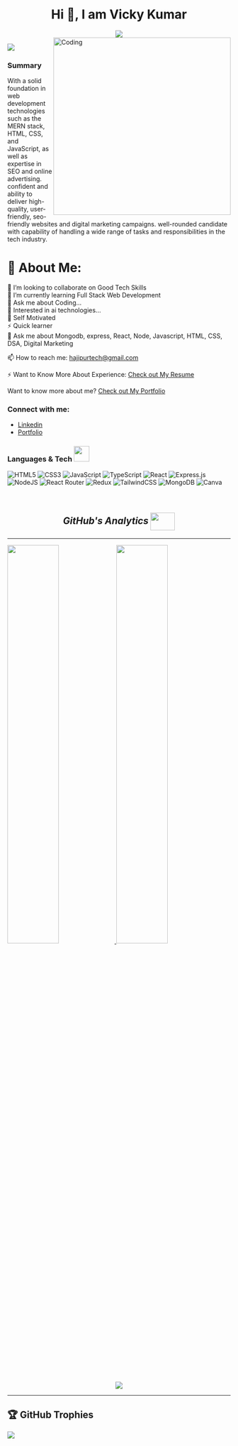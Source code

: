 <h1 align="center">Hi 👋, I am Vicky Kumar</h1>
<div align="center">
 <img src="https://readme-typing-svg.herokuapp.com/?lines=Full+Stack+Web+Developer;Digital+Marketing+Expert;Quick+learner;Problem+Solver;&color=teal&center=true" />
</div>

<img align="right" alt="Coding" width="400" src="https://media0.giphy.com/media/qgQUggAC3Pfv687qPC/giphy.gif?cid=ecf05e47l5o174j0zohrwmjjk1zc2w82swqc0fk42xwjp33t&rid=giphy.gif&ct=g">

[![](https://visitcount.itsvg.in/api?id=vicky-masai&icon=2&color=0)](https://visitcount.itsvg.in)
### Summary
With a solid foundation in web development technologies such as the MERN stack, HTML, CSS, and JavaScript, as well as expertise in SEO and online advertising. confident and ability to deliver high-quality, user-friendly, seo-friendly websites and digital marketing campaigns. well-rounded candidate with capability of handling a wide range of tasks and responsibilities in the tech industry.

# 💫 About Me:
👯 I’m looking to collaborate on Good Tech Skills<br>
🌱 I’m currently learning Full Stack Web Development<br>
💬 Ask me about Coding...<br>
👯 Interested in ai technologies...<br>
👯 Self Motivated<br>
⚡ Quick learner<br>
💬 Ask me about Mongodb, express, React, Node, Javascript, HTML, CSS, DSA, Digital Marketing<br>

📫 How to reach me: [hajipurtech@gmail.com](mailto:hajipurtech@gmail.com)<br>

⚡ Want to Know More About Experience: [Check out My Resume](https://drive.google.com/file/d/19nt2wOZrPOHpv_2yf1ZL4WJj_HBJ0lmQ/view?usp=share_link)<br>

Want to know more about me? [Check out My Portfolio](https://vicky-masai.github.io/)

<h3 align="left">Connect with me:</h3>
<ul>
<li>
  <a href="https://www.linkedin.com/in/vicky-paswan/" target="blank">Linkedin</a></li>
  <li>
    <a href="https://vicky-masai.github.io/" target="blank">Portfolio</a>
  </li>
</ul>






<h3>Languages & Tech <img src="https://camo.githubusercontent.com/beb64ff21c883e318e4f5db5231c2ba4175705bea1c9249e82a41ab375db4f75/68747470733a2f2f6d65646961322e67697068792e636f6d2f6d656469612f51737347456d706b79454f684243623765312f67697068792e6769663f6369643d656366303565343761306e336769316266716e74716d6f62386739616964316f796a327772336473336d67373030626c267269643d67697068792e676966" width="35"/></h3> 

![HTML5](https://img.shields.io/badge/html5-%23E34F26.svg?style=flat-square&logo=html5&logoColor=white) ![CSS3](https://img.shields.io/badge/css3-%231572B6.svg?style=flat-square&logo=css3&logoColor=white) ![JavaScript](https://img.shields.io/badge/javascript-%23323330.svg?style=flat-square&logo=javascript&logoColor=%23F7DF1E) ![TypeScript](https://img.shields.io/badge/typescript-%23007ACC.svg?style=flat-square&logo=typescript&logoColor=white) ![React](https://img.shields.io/badge/react-%2320232a.svg?style=flat-square&logo=react&logoColor=%2361DAFB) ![Express.js](https://img.shields.io/badge/express.js-%23404d59.svg?style=flat-square&logo=express&logoColor=%2361DAFB) ![NodeJS](https://img.shields.io/badge/node.js-6DA55F?style=flat-square&logo=node.js&logoColor=white) ![React Router](https://img.shields.io/badge/React_Router-CA4245?style=flat-square&logo=react-router&logoColor=white) ![Redux](https://img.shields.io/badge/redux-%23593d88.svg?style=flat-square&logo=redux&logoColor=white) ![TailwindCSS](https://img.shields.io/badge/tailwindcss-%2338B2AC.svg?style=flat-square&logo=tailwind-css&logoColor=white) ![MongoDB](https://img.shields.io/badge/MongoDB-%234ea94b.svg?style=flat-square&logo=mongodb&logoColor=white) ![Canva](https://img.shields.io/badge/Canva-%2300C4CC.svg?style=flat-square&logo=Canva&logoColor=white)


<br/>

<h2 align="center" margin-top="20px"><i>GitHub's Analytics <img align="center" height="40" width="55" src="https://media1.giphy.com/media/3oiaLa13GUehTbgDfs/giphy.gif" /></i></h2>
<hr>
<p align="left">
<a href="https://github.com/vicky-masai">
  <img width="48%" src="https://github-readme-streak-stats.herokuapp.com?user=vicky-masai&theme=github-dark-blue&date_format=j%20M%5B%20Y%5D"/>
  <img width="48%" src="https://github-readme-stats-eight-theta.vercel.app/api/top-langs/?username=vicky-masai&layout=compact&langs_count=8&theme=algolia"/>
  <p align="center">
  <img src="https://github-readme-stats-eight-theta.vercel.app/api?username=vicky-masai&show_icons=true&theme=algolia&include_all_commits=true&count_private=true" /></p>
</a>
</p>
<hr>


## 🏆 GitHub Trophies
![](https://github-profile-trophy.vercel.app/?username=vicky-masai&theme=darkhub&no-frame=false&no-bg=false&margin-w=4)

